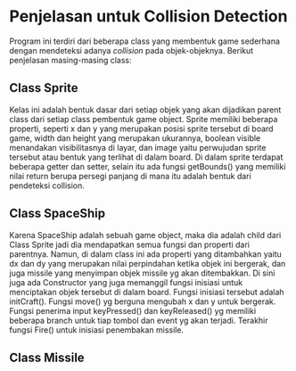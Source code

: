 # Penjelasan untuk Collision Detection
Program ini terdiri dari beberapa class yang membentuk game sederhana dengan mendeteksi adanya *collision* pada objek-objeknya.
Berikut penjelasan masing-masing class:
## Class Sprite
Kelas ini adalah bentuk dasar dari setiap objek yang akan dijadikan parent class dari setiap class pembentuk game object. Sprite memiliki beberapa properti, seperti x dan y yang merupakan posisi sprite tersebut di board game, width dan height yang merupakan ukurannya, boolean visible menandakan visibilitasnya di layar, dan image yaitu perwujudan sprite tersebut atau bentuk yang terlihat di dalam board. Di dalam sprite terdapat beberapa getter dan setter, selain itu ada fungsi getBounds() yang memiliki nilai return berupa persegi panjang di mana itu adalah bentuk dari pendeteksi collision.
## Class SpaceShip
Karena SpaceShip adalah sebuah game object, maka dia adalah child dari Class Sprite jadi dia mendapatkan semua fungsi dan properti dari parentnya. Namun, di dalam class ini ada properti yang ditambahkan yaitu dx dan dy yang merupakan nilai perpindahan ketika objek ini bergerak, dan juga missile yang menyimpan objek missile yg akan ditembakkan. Di sini juga ada Constructor yang juga memanggil fungsi inisiasi untuk menciptakan objek tersebut di dalam board. Fungsi inisiasi tersebut adalah initCraft(). Fungsi move() yg berguna mengubah x dan y untuk bergerak. Fungsi penerima input keyPressed() dan keyReleased() yg memiliki beberapa branch untuk tiap tombol dan event yg akan terjadi. Terakhir fungsi Fire() untuk inisiasi penembakan missile.
## Class Missile
